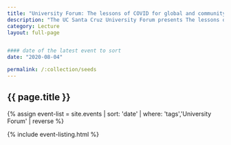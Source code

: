 ```yaml
---
title: "University Forum: The lessons of COVID for global and community health"
description: "The UC Santa Cruz University Forum presents The lessons of COVID for global and community health with Politics Professor Matt Sparke."
category: Lecture
layout: full-page


#### date of the latest event to sort
date: "2020-08-04"

permalink: /:collection/seeds
---
```

<section id="main-content">
<div class="grid-container large">
<section class="heading">
<h2 class="underline">{{ page.title }}</h2>
</section>

<div class="events-card-list fade-out-siblings">
{% assign event-list = site.events | sort: 'date' | where: 'tags','University Forum' | reverse %}

{% include event-listing.html %}
